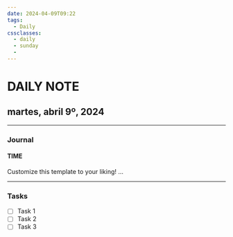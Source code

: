 ```yaml
---
date: 2024-04-09T09:22
tags:
  - Daily 
cssclasses:
  - daily
  - sunday
  - 
---
```

# DAILY NOTE
## martes, abril 9º, 2024
***
### Journal
#### TIME
Customize this template to your liking!
...
***
### Tasks
- [ ] Task 1
- [ ] Task 2
- [ ] Task 3